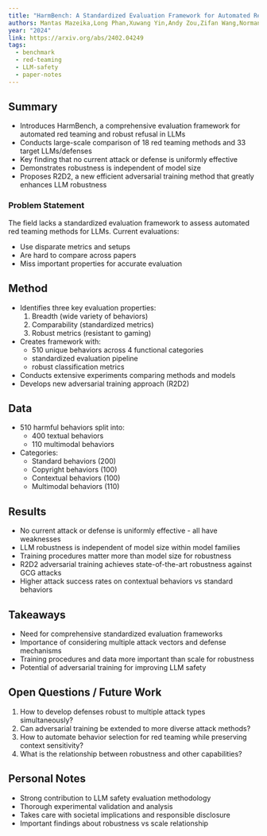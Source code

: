 ```yaml
---
title: "HarmBench: A Standardized Evaluation Framework for Automated Red Teaming and Robust Refusal"
authors: Mantas Mazeika,Long Phan,Xuwang Yin,Andy Zou,Zifan Wang,Norman Mu,Elham Sakhaee,Nathaniel Li,Steven Basart,Bo Li,David Forsyth,Dan Hendrycks
year: "2024"
link: https://arxiv.org/abs/2402.04249
tags:
  - benchmark
  - red-teaming
  - LLM-safety
  - paper-notes
---
```

## Summary
- Introduces HarmBench, a comprehensive evaluation framework for automated red teaming and robust refusal in LLMs
- Conducts large-scale comparison of 18 red teaming methods and 33 target LLMs/defenses
- Key finding that no current attack or defense is uniformly effective
- Demonstrates robustness is independent of model size
- Proposes R2D2, a new efficient adversarial training method that greatly enhances LLM robustness
### Problem Statement
The field lacks a standardized evaluation framework to assess automated red teaming methods for LLMs. Current evaluations:
- Use disparate metrics and setups
- Are hard to compare across papers
- Miss important properties for accurate evaluation

## Method
- Identifies three key evaluation properties:
  1. Breadth (wide variety of behaviors)
  2. Comparability (standardized metrics)
  3. Robust metrics (resistant to gaming)
- Creates framework with:
  - 510 unique behaviors across 4 functional categories
  - standardized evaluation pipeline
  - robust classification metrics
- Conducts extensive experiments comparing methods and models
- Develops new adversarial training approach (R2D2)

## Data
- 510 harmful behaviors split into:
  - 400 textual behaviors
  - 110 multimodal behaviors
- Categories:
  - Standard behaviors (200)
  - Copyright behaviors (100)
  - Contextual behaviors (100) 
  - Multimodal behaviors (110)

## Results
- No current attack or defense is uniformly effective - all have weaknesses
- LLM robustness is independent of model size within model families
- Training procedures matter more than model size for robustness
- R2D2 adversarial training achieves state-of-the-art robustness against GCG attacks
- Higher attack success rates on contextual behaviors vs standard behaviors

## Takeaways
- Need for comprehensive standardized evaluation frameworks
- Importance of considering multiple attack vectors and defense mechanisms
- Training procedures and data more important than scale for robustness
- Potential of adversarial training for improving LLM safety

## Open Questions / Future Work
1. How to develop defenses robust to multiple attack types simultaneously?
2. Can adversarial training be extended to more diverse attack methods?
3. How to automate behavior selection for red teaming while preserving context sensitivity?
4. What is the relationship between robustness and other capabilities?

## Personal Notes
- Strong contribution to LLM safety evaluation methodology
- Thorough experimental validation and analysis
- Takes care with societal implications and responsible disclosure
- Important findings about robustness vs scale relationship
